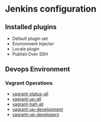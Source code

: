 # Jenkins configuration

## Installed plugins

- Default plugin set
- Environment Injector
- Locale plugin
- Publish Over SSH

## Devops Environment

### Vagrant Operations

- [vagrant-status-all](https://github.com/y-kolyada/final-project-devops/blob/main/bash/vagrant-status-all.sh)
- [vagrant-up-all](https://github.com/y-kolyada/final-project-devops/blob/main/bash/vagrant-up-all.sh)
- [vagrant-halt-all](https://github.com/y-kolyada/final-project-devops/blob/main/bash/vagrant-halt-all.sh)
- [vagrant-up-development](https://github.com/y-kolyada/final-project-devops/blob/main/bash/vagrant-up-development.sh)
- [vagrant-up-developers](https://github.com/y-kolyada/final-project-devops/blob/main/bash/vagrant-up-developers.sh)